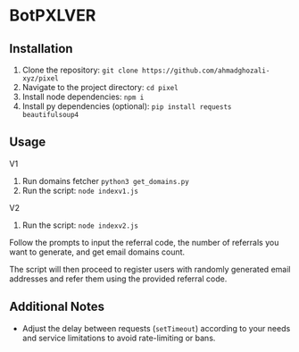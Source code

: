 # BotPXLVER

## Installation
1. Clone the repository: `git clone https://github.com/ahmadghozali-xyz/pixel`
2. Navigate to the project directory: `cd pixel`
3. Install node dependencies: `npm i`
4. Install py dependencies (optional): `pip install requests beautifulsoup4`

## Usage
V1
1. Run domains fetcher `python3 get_domains.py`
2. Run the script: `node indexv1.js`

V2
1. Run the script: `node indexv2.js`

Follow the prompts to input the referral code, the number of referrals you want to generate, and get email domains count.

The script will then proceed to register users with randomly generated email addresses and refer them using the provided referral code.

## Additional Notes
- Adjust the delay between requests (`setTimeout`) according to your needs and service limitations to avoid rate-limiting or bans.
